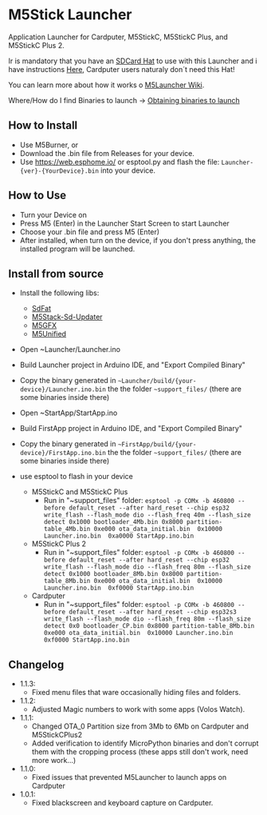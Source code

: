 # M5Stick Launcher
Application Launcher for Cardputer, M5StickC, M5StickC Plus, and M5StickC Plus 2.


Ir is mandatory that you have an [SDCard Hat](https://www.thingiverse.com/thing:6459069) to use with this Launcher and i have instructions [Here](https://www.thingiverse.com/thing:6459069), Cardputer users naturaly don´t need this Hat!

You can learn more about how it works o [M5Launcher Wiki](https://github.com/bmorcelli/M5Stick-Launcher/wiki/Explaining-the-project).

Where/How do I find Binaries to launch -> [Obtaining binaries to launch](https://github.com/bmorcelli/M5Stick-Launcher/wiki/Obtaining-binaries-to-launch)



## How to Install
* Use M5Burner, or
* Download the .bin file from Releases for your device.
* Use https://web.esphome.io/ or esptool.py and flash the file: `Launcher-{ver}-{YourDevice}.bin` into your device.

## How to Use
* Turn your Device on
* Press M5 (Enter) in the Launcher Start Screen to start Launcher
* Choose your .bin file and press M5 (Enter)
* After installed, when turn on the device, if you don't press anything, the installed program will be launched.


## Install from source
* Install the following libs:
    * [SdFat](https://github.com/greiman/SdFat)
    * [M5Stack-Sd-Updater](https://github.com/tobozo/M5Stack-SD-Updater/)
    * [M5GFX](https://github.com/m5stack/M5GFX)
    * [M5Unified](https://github.com/m5stack/M5Unified)

* Open ~Launcher/Launcher.ino
* Build Launcher project in Arduino IDE, and "Export Compiled Binary"
* Copy the binary generated in `~Launcher/build/{your-device}/Launcher.ino.bin` the the folder `~support_files/` (there are some binaries inside there)
* Open ~StartApp/StartApp.ino
* Build FirstApp project in Arduino IDE, and "Export Compiled Binary"
* Copy the binary generated in `~FirstApp/build/{your-device}/FirstApp.ino.bin` the the folder `~support_files/` (there are some binaries inside there)
* use esptool to flash in your device
    * M5StickC and M5StickC Plus
        * Run in "~support_files\" folder:    `esptool -p COMx -b 460800 --before default_reset --after hard_reset --chip esp32 write_flash --flash_mode dio --flash_freq 40m --flash_size detect 0x1000 bootloader_4Mb.bin 0x8000 partition-table_4Mb.bin 0xe000 ota_data_initial.bin  0x10000 Launcher.ino.bin  0xa0000 StartApp.ino.bin`
    * M5StickC Plus 2
        * Run in "~support_files\" folder:    `esptool -p COMx -b 460800 --before default_reset --after hard_reset --chip esp32 write_flash --flash_mode dio --flash_freq 80m --flash_size detect 0x1000 bootloader_8Mb.bin 0x8000 partition-table_8Mb.bin 0xe000 ota_data_initial.bin  0x10000 Launcher.ino.bin  0xf0000 StartApp.ino.bin`
    * Cardputer
        * Run in "~support_files\" folder:    `esptool -p COMx -b 460800 --before default_reset --after hard_reset --chip esp32s3 write_flash --flash_mode dio --flash_freq 80m --flash_size detect 0x0 bootloader_CP.bin 0x8000 partition-table_8Mb.bin 0xe000 ota_data_initial.bin  0x10000 Launcher.ino.bin  0xf0000 StartApp.ino.bin`

## Changelog
* 1.1.3:
     * Fixed menu files that ware occasionally hiding files and folders.
* 1.1.2:
     * Adjusted Magic numbers to work with some apps (Volos Watch).
* 1.1.1: 
     * Changed OTA_0 Partition size from 3Mb to 6Mb on Cardputer and M5StickCPlus2
     * Added verification to identify MicroPython binaries and don't corrupt them with the cropping process (these apps still don't work, need more work...)
* 1.1.0:
     * Fixed issues that prevented M5Launcher to launch apps on Cardputer
* 1.0.1:
     * Fixed blackscreen and keyboard capture on Cardputer.
